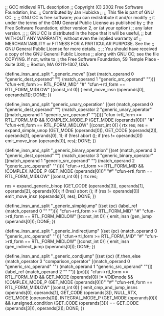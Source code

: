 ;; GCC midlevel RTL description
;; Copyright (C) 2002 Free Software Foundation, Inc.
;; Contributed by Jan Hubicka
;;
;; This file is part of GNU CC.
;;
;; GNU CC is free software; you can redistribute it and/or modify
;; it under the terms of the GNU General Public License as published by
;; the Free Software Foundation; either version 2, or (at your option)
;; any later version.
;;
;; GNU CC is distributed in the hope that it will be useful,
;; but WITHOUT ANY WARRANTY; without even the implied warranty of
;; MERCHANTABILITY or FITNESS FOR A PARTICULAR PURPOSE.  See the
;; GNU General Public License for more details.
;;
;; You should have received a copy of the GNU General Public License
;; along with GNU CC; see the file COPYING.  If not, write to
;; the Free Software Foundation, 59 Temple Place - Suite 330,
;; Boston, MA 02111-1307, USA.

(define_insn_and_split "_generic_move"
  [(set (match_operand 0 "generic_dest_operand" "")
        (match_operand 1 "generic_src_operand" ""))]
  "cfun->rtl_form >= RTL_FORM_MID"
  "#"
  "cfun->rtl_form == RTL_FORM_MIDLOW"
  [(const_int 0)]
{
  emit_move_insn (operands[0], operands[1]);
  DONE;
})

(define_insn_and_split "generic_unary_operation"
  [(set (match_operand 0 "generic_dest_operand" "")
	(match_operator 2 "generic_unary_operator"
	   [(match_operand 1 "generic_src_operand" "")]))]
  "cfun->rtl_form >= RTL_FORM_MID
   && !COMPLEX_MODE_P (GET_MODE (operands[0]))"
  "#"
  "cfun->rtl_form == RTL_FORM_MIDLOW"
  [(const_int 0)]
{
  rtx res;
  res = expand_simple_unop (GET_MODE (operands[0]), GET_CODE (operands[2]),
			    operands[1], operands[0], 1);
  if (!res)
    abort ();
  if (res != operands[0])
    emit_move_insn (operands[0], res);
  DONE;
})

(define_insn_and_split "_generic_binary_operation"
  [(set (match_operand 0 "generic_dest_operand" "")
	(match_operator 3 "generic_binary_operator"
	   [(match_operand 1 "generic_src_operand" "")
	    (match_operand 2 "generic_src_operand" "")]))]
  "cfun->rtl_form >= RTL_FORM_MID
   && !COMPLEX_MODE_P (GET_MODE (operands[0]))"
  "#"
  "cfun->rtl_form == RTL_FORM_MIDLOW"
  [(const_int 0)]
{
  rtx res;

  res = expand_generic_binop (GET_CODE (operands[3]), operands[1],
			      operands[2], operands[0]);
  if (!res)
    abort ();
  if (res != operands[0])
    emit_move_insn (operands[0], res);
  DONE;
})

(define_insn_and_split "_generic_simplejump"
  [(set (pc) (label_ref (match_operand 0 "" "")))]
  "cfun->rtl_form >= RTL_FORM_MID"
  "#"
  "cfun->rtl_form == RTL_FORM_MIDLOW"
  [(const_int 0)]
{
  emit_insn (gen_jump (operands[0]));
  DONE;
})

(define_insn_and_split "_generic_indirectjump"
  [(set (pc) (match_operand 0 "generic_src_operand" ""))]
  "cfun->rtl_form >= RTL_FORM_MID"
  "#"
  "cfun->rtl_form == RTL_FORM_MIDLOW"
  [(const_int 0)]
{
  emit_insn (gen_indirect_jump (operands[0]));
  DONE;
})

(define_insn_and_split "_generic_condjump"
  [(set (pc)
	(if_then_else (match_operator 3 "comparison_operator"
			 [(match_operand 0 "generic_src_operand" "")
			  (match_operand 1 "generic_src_operand" "")])
		      (label_ref (match_operand 2 "" ""))
		      (pc)))]
  "cfun->rtl_form >= RTL_FORM_MID && GET_MODE (operands[0]) != VOIDmode
   && !COMPLEX_MODE_P (GET_MODE (operands[0]))"
  "#"
  "cfun->rtl_form == RTL_FORM_MIDLOW"
  [(const_int 0)]
{
  emit_cmp_and_jump_insns (operands[0], operands[1], GET_CODE (operands[3]),
			   NULL_RTX, GET_MODE (operands[0]),
			   INTEGRAL_MODE_P (GET_MODE (operands[0]))
			   && (unsigned_condition (GET_CODE (operands[3]))
			       == GET_CODE (operands[3])),
			   operands[2]);
  DONE;
})
